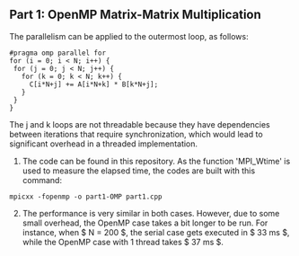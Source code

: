 ## Part 1: OpenMP Matrix-Matrix Multiplication
The parallelism can be applied to the outermost loop, as follows:
 ```
 #pragma omp parallel for
for (i = 0; i < N; i++) {
  for (j = 0; j < N; j++) {
    for (k = 0; k < N; k++) {
      C[i*N+j] += A[i*N+k] * B[k*N+j];
    }
  }
}
 ```
 The j and k loops are not threadable because they have dependencies between iterations that require synchronization, which would lead to significant overhead in a threaded implementation.

  1. The code can be found in this repository. As the function 'MPI_Wtime' is used to measure the elapsed time, the codes are built with this command:
  ```
  mpicxx -fopenmp -o part1-OMP part1.cpp
  ```
  2. The performance is very similar in both cases. However, due to some small overhead, the OpenMP case takes a bit longer to be run. For instance, when $ N = 200 $, the serial case gets executed in $ 33 ms $, while the OpenMP case with 1 thread takes $ 37 ms $.
